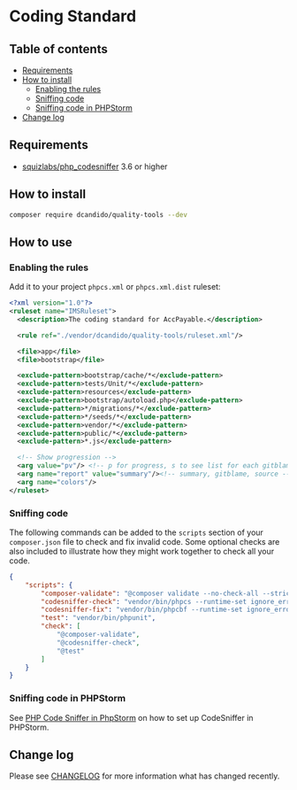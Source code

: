 # Coding Standard

## Table of contents

- [Requirements](#requirements)
- [How to install](#how-to-install)
    - [Enabling the rules](#enabling-the-rules)
    - [Sniffing code](#sniffing-code)
    - [Sniffing code in PHPStorm](#sniffing-code-in-phpstorm)
- [Change log](#change-log)



## Requirements

- [squizlabs/php_codesniffer](https://github.com/squizlabs/PHP_CodeSniffer) 3.6 or higher

## How to install

```bash
composer require dcandido/quality-tools --dev
```

## How to use

### Enabling the rules

Add it to your project `phpcs.xml` or `phpcs.xml.dist` ruleset:

```xml
<?xml version="1.0"?>
<ruleset name="IMSRuleset">
  <description>The coding standard for AccPayable.</description>

  <rule ref="./vendor/dcandido/quality-tools/ruleset.xml"/>

  <file>app</file>
  <file>bootstrap</file>

  <exclude-pattern>bootstrap/cache/*</exclude-pattern>
  <exclude-pattern>tests/Unit/*</exclude-pattern>
  <exclude-pattern>resources</exclude-pattern>
  <exclude-pattern>bootstrap/autoload.php</exclude-pattern>
  <exclude-pattern>*/migrations/*</exclude-pattern>
  <exclude-pattern>*/seeds/*</exclude-pattern>
  <exclude-pattern>vendor/*</exclude-pattern>
  <exclude-pattern>public/*</exclude-pattern>
  <exclude-pattern>*.js</exclude-pattern>

  <!-- Show progression -->
  <arg value="pv"/> <!-- p for progress, s to see list for each gitblame author, v to see authors with no violations, s include source codes in the report -->
  <arg name="report" value="summary"/><!-- summary, gitblame, source -->
  <arg name="colors"/>
</ruleset>
```

### Sniffing code

The following commands can be added to the `scripts` section of your `composer.json` file to check and fix invalid code. Some optional checks are also included to illustrate how they might work together to check all your code.

```json
{
    "scripts": {
        "composer-validate": "@composer validate --no-check-all --strict",
        "codesniffer-check": "vendor/bin/phpcs --runtime-set ignore_errors_on_exit 1 --runtime-set ignore_warnings_on_exit 1",
        "codesniffer-fix": "vendor/bin/phpcbf --runtime-set ignore_errors_on_exit 1 --runtime-set ignore_warnings_on_exit 1 || exit 0",
        "test": "vendor/bin/phpunit",
        "check": [
            "@composer-validate",
            "@codesniffer-check",
            "@test"
        ]
    }
}
```

### Sniffing code in PHPStorm

See [PHP Code Sniffer in PhpStorm](https://confluence.jetbrains.com/display/PhpStorm/PHP+Code+Sniffer+in+PhpStorm) on how to set up CodeSniffer in PHPStorm.

## Change log

Please see [CHANGELOG](CHANGELOG.md) for more information what has changed recently.
